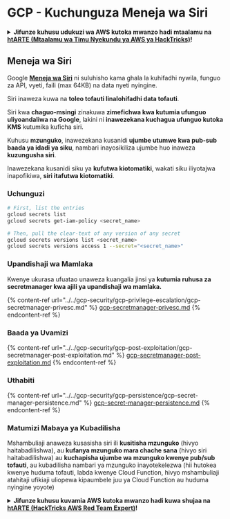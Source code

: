 # GCP - Kuchunguza Meneja wa Siri

<details>

<summary><strong>Jifunze kuhusu udukuzi wa AWS kutoka mwanzo hadi mtaalamu na</strong> <a href="https://training.hacktricks.xyz/courses/arte"><strong>htARTE (Mtaalamu wa Timu Nyekundu ya AWS ya HackTricks)</strong></a><strong>!</strong></summary>

Njia nyingine za kusaidia HackTricks:

* Ikiwa unataka kuona **kampuni yako ikionekana kwenye HackTricks** au **kupakua HackTricks kwa PDF** Angalia [**MIPANGO YA KUJIUNGA**](https://github.com/sponsors/carlospolop)!
* Pata [**bidhaa rasmi za PEASS & HackTricks**](https://peass.creator-spring.com)
* Gundua [**Familia ya PEASS**](https://opensea.io/collection/the-peass-family), mkusanyiko wetu wa [**NFTs**](https://opensea.io/collection/the-peass-family) ya kipekee
* **Jiunge na** 💬 [**Kikundi cha Discord**](https://discord.gg/hRep4RUj7f) au kikundi cha [**telegram**](https://t.me/peass) au **tufuate** kwenye **Twitter** 🐦 [**@hacktricks_live**](https://twitter.com/hacktricks_live)**.**
* **Shiriki mbinu zako za udukuzi kwa kuwasilisha PRs kwa** [**HackTricks**](https://github.com/carlospolop/hacktricks) na [**HackTricks Cloud**](https://github.com/carlospolop/hacktricks-cloud) repos za github.

</details>

## Meneja wa Siri

Google [**Meneja wa Siri**](https://cloud.google.com/solutions/secrets-management/) ni suluhisho kama ghala la kuhifadhi nywila, funguo za API, vyeti, faili (max 64KB) na data nyeti nyingine.

Siri inaweza kuwa na **toleo tofauti linalohifadhi data tofauti**.

Siri kwa **chaguo-msingi** zinakuwa **zimefichwa kwa kutumia ufunguo uliyoandaliwa na Google**, lakini ni **inawezekana kuchagua ufunguo kutoka KMS** kutumika kuficha siri.

Kuhusu **mzunguko**, inawezekana kusanidi **ujumbe utumwe kwa pub-sub baada ya idadi ya siku**, nambari inayosikiliza ujumbe huo inaweza **kuzungusha siri**.

Inawezekana kusanidi siku ya **kufutwa kiotomatiki**, wakati siku iliyotajwa inapofikiwa, **siri itafutwa kiotomatiki**.

### Uchunguzi
```bash
# First, list the entries
gcloud secrets list
gcloud secrets get-iam-policy <secret_name>

# Then, pull the clear-text of any version of any secret
gcloud secrets versions list <secret_name>
gcloud secrets versions access 1 --secret="<secret_name>"
```
### Upandishaji wa Mamlaka

Kwenye ukurasa ufuatao unaweza kuangalia jinsi ya **kutumia ruhusa za secretmanager kwa ajili ya upandishaji wa mamlaka.**

{% content-ref url="../../gcp-security/gcp-privilege-escalation/gcp-secretmanager-privesc.md" %}
[gcp-secretmanager-privesc.md](../../gcp-security/gcp-privilege-escalation/gcp-secretmanager-privesc.md)
{% endcontent-ref %}

### Baada ya Uvamizi

{% content-ref url="../../gcp-security/gcp-post-exploitation/gcp-secretmanager-post-exploitation.md" %}
[gcp-secretmanager-post-exploitation.md](../../gcp-security/gcp-post-exploitation/gcp-secretmanager-post-exploitation.md)
{% endcontent-ref %}

### Uthabiti

{% content-ref url="../../gcp-security/gcp-persistence/gcp-secret-manager-persistence.md" %}
[gcp-secret-manager-persistence.md](../../gcp-security/gcp-persistence/gcp-secret-manager-persistence.md)
{% endcontent-ref %}

### Matumizi Mabaya ya Kubadilisha

Mshambuliaji anaweza kusasisha siri ili **kusitisha mzunguko** (hivyo haitabadilishwa), au **kufanya mzunguko mara chache sana** (hivyo siri haitabadilishwa) au **kuchapisha ujumbe wa mzunguko kwenye pub/sub tofauti**, au kubadilisha nambari ya mzunguko inayotekelezwa (hii hutokea kwenye huduma tofauti, labda kwenye Cloud Function, hivyo mshambuliaji atahitaji ufikiaji uliopewa kipaumbele juu ya Cloud Function au huduma nyingine yoyote)

<details>

<summary><strong>Jifunze kuhusu kuvamia AWS kutoka mwanzo hadi kuwa shujaa na</strong> <a href="https://training.hacktricks.xyz/courses/arte"><strong>htARTE (HackTricks AWS Red Team Expert)</strong></a><strong>!</strong></summary>

Njia nyingine za kusaidia HackTricks:

* Ikiwa unataka kuona **kampuni yako ikitangazwa kwenye HackTricks** au **kupakua HackTricks kwa PDF** Angalia [**MIPANGO YA KUJIUNGA**](https://github.com/sponsors/carlospolop)!
* Pata [**bidhaa rasmi za PEASS & HackTricks**](https://peass.creator-spring.com)
* Gundua [**Familia ya PEASS**](https://opensea.io/collection/the-peass-family), mkusanyiko wetu wa [**NFTs**](https://opensea.io/collection/the-peass-family) ya kipekee
* **Jiunge na** 💬 [**Kikundi cha Discord**](https://discord.gg/hRep4RUj7f) au kikundi cha [**telegram**](https://t.me/peass) au **tufuate** kwenye **Twitter** 🐦 [**@hacktricks_live**](https://twitter.com/hacktricks_live)**.**
* **Shiriki mbinu zako za kuvamia kwa kuwasilisha PRs kwa** [**HackTricks**](https://github.com/carlospolop/hacktricks) na [**HackTricks Cloud**](https://github.com/carlospolop/hacktricks-cloud) repos za github.

</details>
